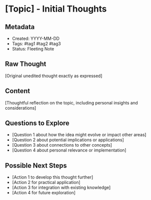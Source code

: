 # [Topic] - Initial Thoughts

## Metadata
- Created: YYYY-MM-DD
- Tags: #tag1 #tag2 #tag3
- Status: Fleeting Note

## Raw Thought
[Original unedited thought exactly as expressed]

## Content

[Thoughtful reflection on the topic, including personal insights and considerations]

## Questions to Explore
- [Question 1 about how the idea might evolve or impact other areas]
- [Question 2 about potential implications or applications]
- [Question 3 about connections to other concepts]
- [Question 4 about personal relevance or implementation]

## Possible Next Steps
- [Action 1 to develop this thought further]
- [Action 2 for practical application]
- [Action 3 for integration with existing knowledge]
- [Action 4 for future exploration] 